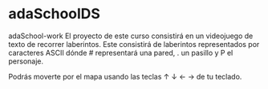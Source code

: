 # adaSchoolDS
adaSchool-work
El proyecto de este curso consistirá en un videojuego de texto de recorrer laberintos. 
Este consistirá de laberintos representados por caracteres ASCII 
dónde # representará una pared, . un pasillo y P el personaje.

Podrás moverte por el mapa usando las teclas ↑ ↓ ← → de tu teclado.
